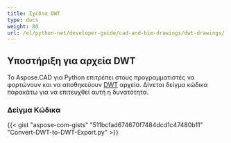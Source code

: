 ```yaml
---
title: Σχέδια DWT
type: docs
weight: 80
url: /el/python-net/developer-guide/cad-and-bim-drawings/dwt-drawings/
---
```


## **Υποστήριξη για αρχεία DWT**

Το Aspose.CAD για Python επιτρέπει στους προγραμματιστές να φορτώνουν και να αποθηκεύουν [DWT](https://docs.fileformat.com/cad/dwt/) αρχεία. Δίνεται δείγμα κώδικα παρακάτω για να επιτευχθεί αυτή η δυνατότητα.

### Δείγμα Κώδικα

{{< gist "aspose-com-gists" "511bcfad674670f7484dcd1c47480b11" "Convert-DWT-to-DWT-Export.py" >}}
